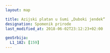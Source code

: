 ```yaml
---
layout: map

title: Azijski platan u šumi „Duboki jendek“
designation: Spomenik prirode
last_modified_at: 2018-06-02T23:12:23+02:00

geoSrbija:
  L1_182: [159]
---
```

